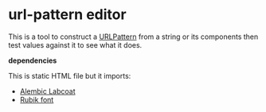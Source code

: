# url-pattern editor

This is a tool to construct a [URLPattern](https://developer.mozilla.org/en-US/docs/Web/API/URLPattern) from a string or its components
then test values against it to see what it does.

**dependencies**

This is static HTML file but it imports:

- [Alembic Labcoat](https://alembic.openlab.dev/labcoat/)
- [Rubik font](https://fonts.openlab.dev)
